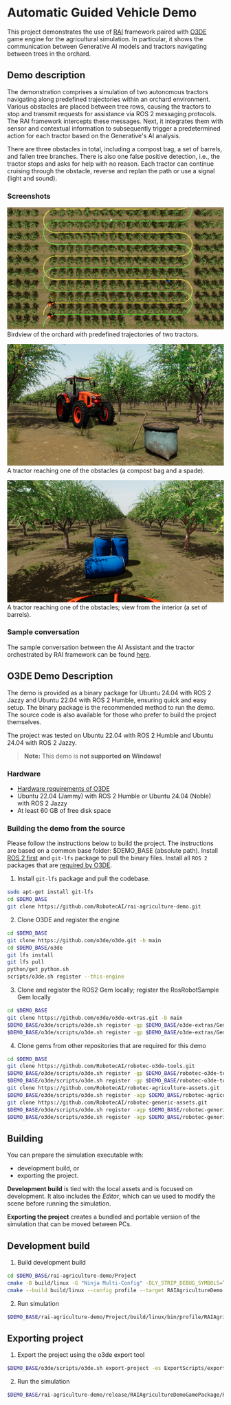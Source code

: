 # Automatic Guided Vehicle Demo

This project demonstrates the use of [RAI](https://github.com/RobotecAI/rai) framework paired with [O3DE](https://www.o3de.org/) game engine for the agricultural simulation. In particular, it shows the communication between Generative AI models and tractors navigating between trees in the orchard.

## Demo description

The demonstration comprises a simulation of two autonomous tractors navigating along predefined trajectories within an orchard environment. Various obstacles are placed between tree rows, causing the tractors to stop and transmit requests for assistance via ROS 2 messaging protocols. The RAI framework intercepts these messages. Next, it integrates them with sensor and contextual information to subsequently trigger a predetermined action for each tractor based on the Generative's AI analysis.

There are three obstacles in total, including a compost bag, a set of barrels, and fallen tree branches. There is also one false positive detection, i.e., the tractor stops and asks for help with no reason. Each tractor can continue cruising through the obstacle, reverse and replan the path or use a signal (light and sound).

### Screenshots

![Screenshot0](docs/images/demo0.png)
Birdview of the orchard with predefined trajectories of two tractors.


![Screenshot0](docs/images/demo1.png)
A tractor reaching one of the obstacles (a compost bag and a spade).


![Screenshot0](docs/images/demo2.png)
A tractor reaching one of the obstacles; view from the interior (a set of barrels).

### Sample conversation

The sample conversation between the AI Assistant and the tractor orchestrated by RAI framework can be found [here](docs/sample.md).

## O3DE Demo Description

The demo is provided as a binary package for Ubuntu 24.04 with ROS 2 Jazzy and Ubuntu 22.04 with ROS 2 Humble, ensuring quick and easy setup. The binary package is the recommended method to run the demo. The source code is also available for those who prefer to build the project themselves.

The project was tested on Ubuntu 22.04 with ROS 2 Humble and Ubuntu 24.04 with ROS 2 Jazzy.

> **Note:** This demo is **not supported on Windows!**

### Hardware
* [Hardware requirements of O3DE](https://www.o3de.org/docs/welcome-guide/requirements/)
* Ubuntu 22.04 (Jammy) with ROS 2 Humble or Ubuntu 24.04 (Noble) with ROS 2 Jazzy
* At least 60 GB of free disk space

### Building the demo from the source

Please follow the instructions below to build the project. The instructions are based on a common base folder: $DEMO_BASE (absolute path). Install [ROS 2 first](https://docs.ros.org/en/humble/Installation/Ubuntu-Install-Debians.html) and `git-lfs` package to pull the binary files. Install all `ROS 2` packages that are [required by O3DE](https://docs.o3de.org/docs/user-guide/interactivity/robotics/project-configuration/).

1. Install `git-lfs` package and pull the codebase.
```bash
sudo apt-get install git-lfs
cd $DEMO_BASE
git clone https://github.com/RobotecAI/rai-agriculture-demo.git
```

2. Clone O3DE and register the engine

```bash
cd $DEMO_BASE
git clone https://github.com/o3de/o3de.git -b main
cd $DEMO_BASE/o3de
git lfs install
git lfs pull
python/get_python.sh
scripts/o3de.sh register --this-engine
```

3. Clone and register the ROS2 Gem locally; register the RosRobotSample Gem locally

```bash
cd $DEMO_BASE
git clone https://github.com/o3de/o3de-extras.git -b main
$DEMO_BASE/o3de/scripts/o3de.sh register -gp $DEMO_BASE/o3de-extras/Gems/ROS2
$DEMO_BASE/o3de/scripts/o3de.sh register -gp $DEMO_BASE/o3de-extras/Gems/RosRobotSample
```

4. Clone gems from other repositories that are required for this demo

```bash
cd $DEMO_BASE
git clone https://github.com/RobotecAI/robotec-o3de-tools.git
$DEMO_BASE/o3de/scripts/o3de.sh register -gp $DEMO_BASE/robotec-o3de-tools/Gems/CsvSpawner
$DEMO_BASE/o3de/scripts/o3de.sh register -gp $DEMO_BASE/robotec-o3de-tools/Gems/ROS2ScriptIntegration
git clone https://github.com/RobotecAI/robotec-agriculture-assets.git
$DEMO_BASE/o3de/scripts/o3de.sh register -agp $DEMO_BASE/robotec-agriculture-assets/
git clone https://github.com/RobotecAI/robotec-generic-assets.git
$DEMO_BASE/o3de/scripts/o3de.sh register -agp $DEMO_BASE/robotec-generic-assets/RobotecSmallContainersAssets
$DEMO_BASE/o3de/scripts/o3de.sh register -agp $DEMO_BASE/robotec-generic-assets/RobotecSkyboxAssets
```

## Building

You can prepare the simulation executable with:
- development build, or
- exporting the project.

**Development build** is tied with the local assets and is focused on development. It also includes the _Editor_, which can ue used to modify the scene before running the simulation.

**Exporting the project** creates a bundled and portable version of the simulation that can be moved between PCs.

## Development build

1. Build development build

```bash
cd $DEMO_BASE/rai-agriculture-demo/Project
cmake -B build/linux -G "Ninja Multi-Config" -DLY_STRIP_DEBUG_SYMBOLS=TRUE -DLY_DISABLE_TEST_MODULES=ON
cmake --build build/linux --config profile --target RAIAgricultureDemo.Assets RAIAgricultureDemo.GameLauncher Editor
```

2. Run simulation

```bash
$DEMO_BASE/rai-agriculture-demo/Project/build/linux/bin/profile/RAIAgricultureDemo.GameLauncher -bg_ConnectToAssetProcessor=0
```

## Exporting project

1. Export the project using the o3de export tool
```bash
$DEMO_BASE/o3de/scripts/o3de.sh export-project -es ExportScripts/export_source_built_project.py --project-path $DEMO_BASE/rai-agriculture-demo/Project -assets --fail-on-asset-errors -noserver -out $DEMO_BASE/rai-agriculture-demo/release --build-tools --seedlist $DEMO_BASE/rai-agriculture-demo/Project/AssetBundling/SeedLists/husarion.seed --no-unified-launcher
```

2. Run the simulation
```bash
$DEMO_BASE/rai-agriculture-demo/release/RAIAgricultureDemoGamePackage/RAIAgricultureDemo.GameLauncher
```